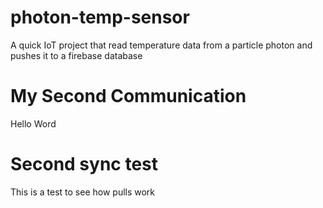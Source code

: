 # photon-temp-sensor
A quick IoT project that read temperature data from a particle photon and pushes it to a firebase database
# My Second Communication
Hello Word
# Second sync test
This is a test to see how pulls work
